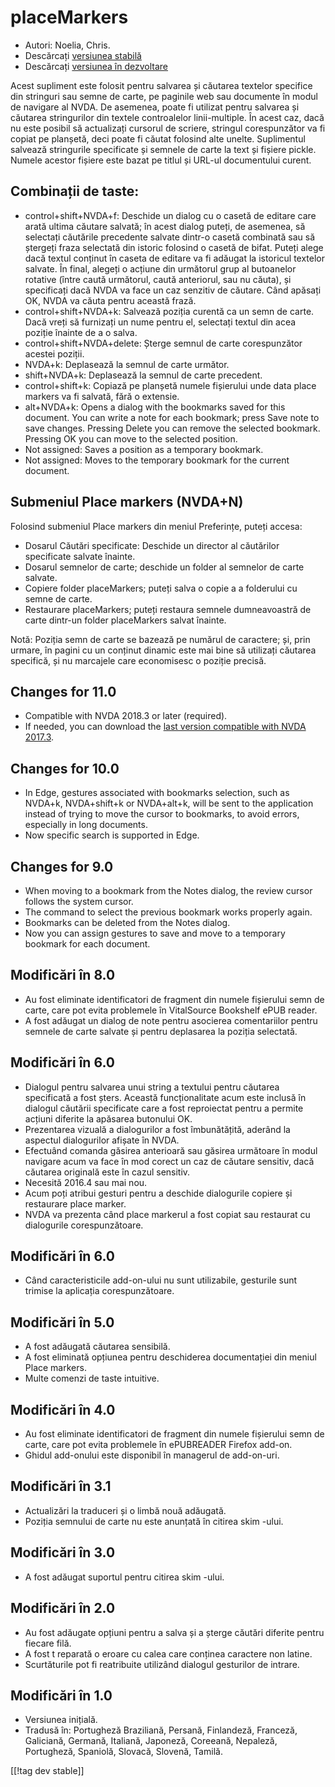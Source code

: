 # placeMarkers #

* Autori: Noelia, Chris.
* Descărcați [versiunea stabilă][1]
* Descărcați [versiunea în dezvoltare][2]

Acest supliment este folosit pentru salvarea și căutarea textelor specifice
din stringuri sau semne de carte, pe paginile web sau documente în modul de
navigare al NVDA. De asemenea, poate fi utilizat pentru salvarea și căutarea
stringurilor din textele controalelor linii-multiple. În acest caz, dacă nu
este posibil să actualizați cursorul de scriere, stringul corespunzător va
fi copiat pe planșetă, deci poate fi căutat folosind alte
unelte. Suplimentul salvează stringurile specificate și semnele de carte la
text și fișiere pickle. Numele acestor fișiere este bazat pe titlul și
URL-ul documentului curent.

## Combinații de taste: ##

*	control+shift+NVDA+f: Deschide un dialog cu o casetă de editare care arată
  ultima căutare salvată; în acest dialog puteți, de asemenea, să selectați
  căutările precedente salvate dintr-o casetă combinată sau să ștergeți
  fraza selectată din istoric folosind o casetă de bifat. Puteți alege dacă
  textul conținut în caseta de editare va fi adăugat la istoricul textelor
  salvate. În final, alegeți o acțiune din următorul grup al butoanelor
  rotative (între caută următorul, caută anteriorul, sau nu căuta), și
  specificați dacă NVDA va face un caz senzitiv de căutare. Când apăsați OK,
  NVDA va căuta pentru această frază.
*	control+shift+NVDA+k: Salvează poziția curentă ca un semn de carte. Dacă
  vreți să furnizați un nume pentru el, selectați textul din acea poziție
  înainte de a o salva.
*	control+shift+NVDA+delete: Șterge semnul de carte corespunzător acestei
  poziții.
*	NVDA+k: Deplasează la semnul de carte următor.
*	shift+NVDA+k: Deplasează la semnul de carte precedent.
*	control+shift+k: Copiază pe planșetă numele fișierului unde data place
  markers va fi salvată, fără o extensie.
*	alt+NVDA+k: Opens a dialog with the bookmarks saved for this document. You
  can write a note for each bookmark; press Save note to save
  changes. Pressing Delete you can remove the selected bookmark. Pressing OK
  you can move to the selected position.
*	Not assigned: Saves a position as a temporary bookmark.
*	Not assigned: Moves to the temporary bookmark for the current document.


## Submeniul Place markers (NVDA+N) ##

Folosind submeniul Place markers din meniul Preferințe, puteți accesa:

*	Dosarul Căutări specificate: Deschide un director al căutărilor
  specificate salvate înainte.
*	Dosarul semnelor de carte; deschide un folder al semnelor de carte
  salvate.
*	Copiere folder placeMarkers; puteți salva o copie a a folderului cu semne
  de carte.
*	Restaurare placeMarkers; puteți restaura semnele dumneavoastră de carte
  dintr-un folder placeMarkers salvat înainte.

Notă: Poziția semn de carte se bazează pe numărul de caractere; și, prin
urmare, în pagini cu un conținut dinamic este mai bine să utilizați căutarea
specifică, și nu marcajele care economisesc o poziție precisă.


## Changes for 11.0 ##
*	Compatible with NVDA 2018.3 or later (required).
*	If needed, you can download the [last version compatible with NVDA
  2017.3][3].

## Changes for 10.0 ##
*	In Edge, gestures associated with bookmarks selection, such as NVDA+k,
  NVDA+shift+k or NVDA+alt+k, will be sent to the application instead of
  trying to move the cursor to bookmarks, to avoid errors, especially in
  long documents.
*	Now specific search is supported in Edge.

## Changes for 9.0
*	When moving to a bookmark from the Notes dialog, the review cursor follows
  the system cursor.
*	The command to select the previous bookmark works properly again.
*	Bookmarks can be deleted from the Notes dialog.
*	Now you can assign gestures to save and move to a temporary bookmark for
  each document.

## Modificări în 8.0 ##
*	Au fost eliminate identificatori de fragment din numele fișierului semn de
  carte, care pot evita problemele în VitalSource Bookshelf ePUB reader.
*	A fost adăugat un dialog de note pentru asocierea comentariilor pentru
  semnele de carte salvate și pentru deplasarea la poziția selectată.

## Modificări în 6.0 ##
*	Dialogul pentru salvarea unui string a textului pentru căutarea
  specificată a fost șters. Această funcționalitate acum este inclusă în
  dialogul căutării specificate care a fost reproiectat pentru a permite
  acțiuni diferite la apăsarea butonului OK.
*	Prezentarea vizuală a dialogurilor a fost îmbunătățită, aderând la
  aspectul dialogurilor afișate în NVDA.
*	Efectuând comanda găsirea anterioară sau găsirea următoare în modul
  navigare acum va face în mod corect un caz de căutare sensitiv, dacă
  căutarea originală este în cazul sensitiv.
*	Necesită 2016.4 sau mai nou.
*	Acum poți atribui gesturi pentru a deschide dialogurile copiere și
  restaurare place marker.
*	NVDA va prezenta când place markerul a fost copiat sau restaurat cu
  dialogurile corespunzătoare.

## Modificări în 6.0 ##
* Când caracteristicile add-on-ului nu sunt utilizabile, gesturile sunt
  trimise la aplicația corespunzătoare.

## Modificări în 5.0 ##
* A fost adăugată căutarea sensibilă.
* A fost eliminată opțiunea pentru deschiderea documentației din meniul
  Place markers.
* Multe comenzi de taste intuitive.

## Modificări în 4.0 ##
* Au fost eliminate identificatori de fragment din numele fișierului semn de
  carte, care pot evita problemele în ePUBREADER Firefox add-on.
* Ghidul add-onului este disponibil în managerul de add-on-uri.

## Modificări în 3.1 ##
* Actualizări la traduceri și o limbă nouă adăugată.
* Poziția semnului de carte nu este anunțată în citirea skim -ului.

## Modificări în 3.0 ##
* A fost adăugat suportul pentru citirea skim -ului.

## Modificări în 2.0 ##
* Au fost adăugate opțiuni pentru a salva și a șterge căutări diferite
  pentru fiecare filă.
* A fost t reparată o eroare cu calea care conținea caractere non latine.
* Scurtăturile pot fi reatribuite utilizând dialogul gesturilor de intrare.

## Modificări în 1.0 ##
* Versiunea inițială.
* Tradusă în: Portugheză Braziliană, Persană, Finlandeză, Franceză,
  Galiciană, Germană, Italiană, Japoneză, Coreeană, Nepaleză, Portugheză,
  Spaniolă, Slovacă, Slovenă, Tamilă.

[[!tag dev stable]]

[1]: https://addons.nvda-project.org/files/get.php?file=pm

[2]: https://addons.nvda-project.org/files/get.php?file=pm-dev

[3]: https://addons.nvda-project.org/files/get.php?file=pm-o
